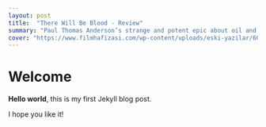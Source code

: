 ```yaml
---
layout: post
title:  "There Will Be Blood - Review"
summary: "Paul Thomas Anderson’s strange and potent epic about oil and greed pushes at the boundaries of cinema"
cover: "https://www.filmhafizasi.com/wp-content/uploads/eski-yazilar/604567-twbb_fire.jpg"
---
```


# Welcome

**Hello world**, this is my first Jekyll blog post.

I hope you like it!